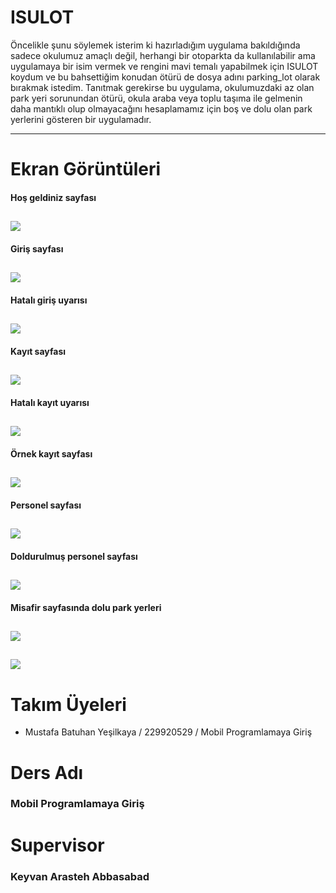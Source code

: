 # ISULOT
Öncelikle şunu söylemek isterim ki hazırladığım uygulama bakıldığında sadece okulumuz amaçlı değil, herhangi bir otoparkta da kullanılabilir ama uygulamaya bir isim vermek ve rengini mavi temalı yapabilmek için ISULOT koydum ve bu bahsettiğim konudan ötürü de dosya adını parking_lot olarak bırakmak istedim. Tanıtmak gerekirse bu uygulama, okulumuzdaki az olan park yeri sorunundan ötürü, okula araba veya toplu taşıma ile gelmenin daha mantıklı olup olmayacağını hesaplamamız için boş ve dolu olan park yerlerini gösteren bir uygulamadır.

---
# Ekran Görüntüleri
#### Hoş geldiniz sayfası
![](./screenshots/ss1.png)
---
#### Giriş sayfası
![](./screenshots/loginPage.png)
---
#### Hatalı giriş uyarısı
![](./screenshots/girisYapAlert.png)
---
#### Kayıt sayfası
![](./screenshots/kayitOl.png)
---
#### Hatalı kayıt uyarısı
![](./screenshots/kayitOlAlert.png)
---
#### Örnek kayıt sayfası
![](./screenshots/kayitOl_bat.png)
---
#### Personel sayfası
![](./screenshots/personelGirisSayfasi.png)
---
#### Doldurulmuş personel sayfası
![](./screenshots/personelGirisSayfasi_dolu.png)
---
#### Misafir sayfasında dolu park yerleri
![](./screenshots/misafirSayfasi.png)
---
![](./screenshots/iu.png)
---
# Takım Üyeleri
- Mustafa Batuhan Yeşilkaya / 229920529 /  Mobil Programlamaya Giriş

# Ders Adı
### Mobil Programlamaya Giriş

# Supervisor
### Keyvan Arasteh Abbasabad